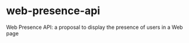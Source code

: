 web-presence-api
================

Web Presence API: a proposal to display the presence of users in a Web page
